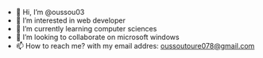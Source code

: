 - 👋 Hi, I’m @oussou03
- 👀 I’m interested in web developer
- 🌱 I’m currently learning computer sciences
- 💞️ I’m looking to collaborate on microsoft windows
- 📫 How to reach me?
with my email addres: oussoutoure078@gmail.com

<!---
oussou03/oussou03 is a ✨ special ✨ repository because its `README.md` (this file) appears on your GitHub profile.
You can click the Preview link to take a look at your changes.
--->

